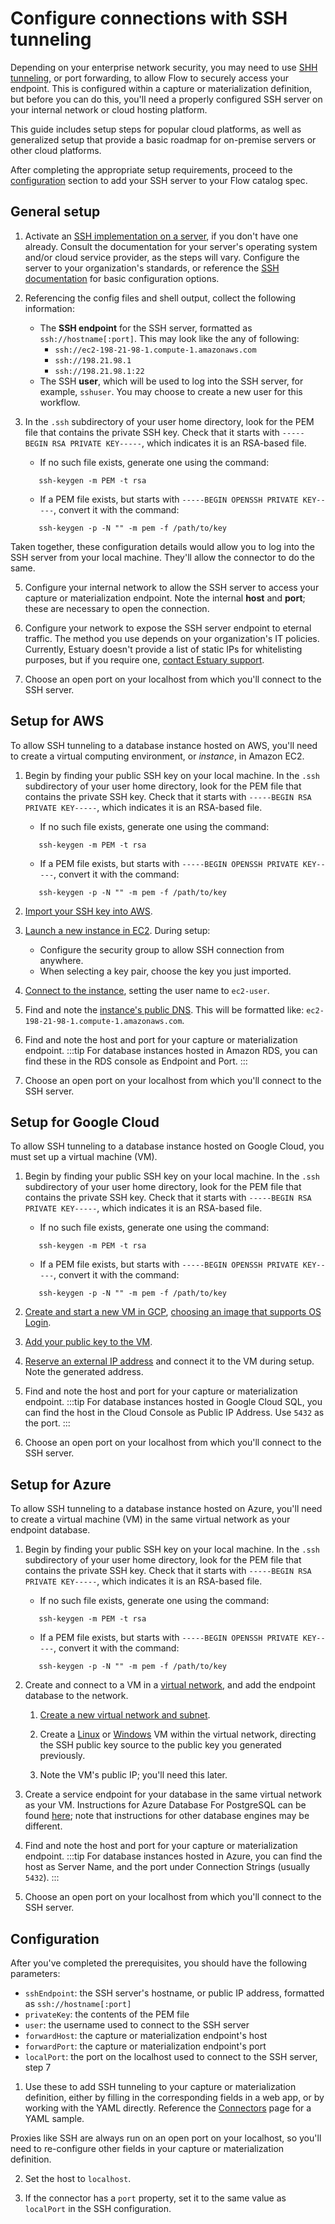# Configure connections with SSH tunneling

Depending on your enterprise network security, you may need to use [SHH tunneling](https://www.ssh.com/academy/ssh/tunneling/example#local-forwarding), or port forwarding, to allow Flow
to securely access your endpoint. This is configured within a capture or materialization definition, but
before you can do this, you'll need a properly configured SSH server on your internal network or cloud hosting platform.

This guide includes setup steps for popular cloud platforms,
as well as generalized setup that provide a basic roadmap for on-premise servers or other cloud platforms.

After completing the appropriate setup requirements, proceed to the [configuration](#configuration) section
to add your SSH server to your Flow catalog spec.

## General setup

1. Activate an [SSH implementation on a server](https://www.ssh.com/academy/ssh/server#availability-of-ssh-servers), if you don't have one already.
Consult the documentation for your server's operating system and/or cloud service provider, as the steps will vary.
Configure the server to your organization's standards, or reference the [SSH documentation](https://www.ssh.com/academy/ssh/sshd_config) for
basic configuration options.

2. Referencing the config files and shell output, collect the following information:

   * The **SSH endpoint** for the SSH server, formatted as `ssh://hostname[:port]`. This may look like the any of following:
     * `ssh://ec2-198-21-98-1.compute-1.amazonaws.com`
     * `ssh://198.21.98.1`
     * `ssh://198.21.98.1:22`
   * The SSH **user**, which will be used to log into the SSH server, for example, `sshuser`. You may choose to create a new
  user for this workflow.

3. In the `.ssh` subdirectory of your user home directory,
   look for the PEM file that contains the private SSH key. Check that it starts with `-----BEGIN RSA PRIVATE KEY-----`,
   which indicates it is an RSA-based file.
   * If no such file exists, generate one using the command:
   ```console
      ssh-keygen -m PEM -t rsa
      ```
   * If a PEM file exists, but starts with `-----BEGIN OPENSSH PRIVATE KEY-----`, convert it with the command:
   ```console
      ssh-keygen -p -N "" -m pem -f /path/to/key
      ```

  Taken together, these configuration details would allow you to log into the SSH server from your local machine.
  They'll allow the connector to do the same.

5. Configure your internal network to allow the SSH server to access your capture or materialization endpoint.
  Note the internal **host** and **port**; these are necessary to open the connection.

6. Configure your network to expose the SSH server endpoint to eternal traffic. The method you use
   depends on your organization's IT policies. Currently, Estuary doesn't provide a list of static IPs for
   whitelisting purposes, but if you require one, [contact Estuary support](mailto:support@estuary.dev).

7. Choose an open port on your localhost from which you'll connect to the SSH server.

## Setup for AWS

To allow SSH tunneling to a database instance hosted on AWS, you'll need to create a virtual computing environment, or *instance*, in Amazon EC2.

1. Begin by finding your public SSH key on your local machine.
   In the `.ssh` subdirectory of your user home directory,
   look for the PEM file that contains the private SSH key. Check that it starts with `-----BEGIN RSA PRIVATE KEY-----`,
   which indicates it is an RSA-based file.
   * If no such file exists, generate one using the command:
   ```console
      ssh-keygen -m PEM -t rsa
      ```
   * If a PEM file exists, but starts with `-----BEGIN OPENSSH PRIVATE KEY-----`, convert it with the command:
   ```console
      ssh-keygen -p -N "" -m pem -f /path/to/key
      ```

2. [Import your SSH key into AWS](https://docs.aws.amazon.com/AWSEC2/latest/UserGuide/ec2-key-pairs.html#how-to-generate-your-own-key-and-import-it-to-aws).

3. [Launch a new instance in EC2](https://docs.aws.amazon.com/AWSEC2/latest/WindowsGuide/LaunchingAndUsingInstances.html). During setup:
   * Configure the security group to allow SSH connection from anywhere.
   * When selecting a key pair, choose the key you just imported.

4. [Connect to the instance](https://docs.aws.amazon.com/AWSEC2/latest/WindowsGuide/connecting_to_windows_instance.html),
setting the user name to `ec2-user`.

5. Find and note the [instance's public DNS](https://docs.aws.amazon.com/vpc/latest/userguide/vpc-dns.html#vpc-dns-viewing). This will be formatted like: `ec2-198-21-98-1.compute-1.amazonaws.com`.

6. Find and note the host and port for your capture or materialization endpoint.
  :::tip
  For database instances hosted in Amazon RDS, you can find these in the RDS console as Endpoint and Port.
  :::

7. Choose an open port on your localhost from which you'll connect to the SSH server.

## Setup for Google Cloud

To allow SSH tunneling to a database instance hosted on Google Cloud, you must set up a virtual machine (VM).

1. Begin by finding your public SSH key on your local machine.
   In the `.ssh` subdirectory of your user home directory,
   look for the PEM file that contains the private SSH key. Check that it starts with `-----BEGIN RSA PRIVATE KEY-----`,
   which indicates it is an RSA-based file.
   * If no such file exists, generate one using the command:
   ```console
      ssh-keygen -m PEM -t rsa
      ```
   * If a PEM file exists, but starts with `-----BEGIN OPENSSH PRIVATE KEY-----`, convert it with the command:
   ```console
      ssh-keygen -p -N "" -m pem -f /path/to/key
      ```

2. [Create and start a new VM in GCP](https://cloud.google.com/compute/docs/instances/create-start-instance), [choosing an image that supports OS Login](https://cloud.google.com/compute/docs/images/os-details#user-space-features).

3. [Add your public key to the VM](https://cloud.google.com/compute/docs/connect/add-ssh-keys#os-login).

5. [Reserve an external IP address](https://cloud.google.com/compute/docs/ip-addresses/reserve-static-external-ip-address) and connect it to the VM during setup.
Note the generated address.

6. Find and note the host and port for your capture or materialization endpoint.
  :::tip
  For database instances hosted in Google Cloud SQL, you can find the host in the Cloud Console as Public IP Address.
  Use `5432` as the port.
  :::

7. Choose an open port on your localhost from which you'll connect to the SSH server.

## Setup for Azure

To allow SSH tunneling to a database instance hosted on Azure, you'll need to create a virtual machine (VM) in the same virtual network as your endpoint database.

1. Begin by finding your public SSH key on your local machine.
   In the `.ssh` subdirectory of your user home directory,
   look for the PEM file that contains the private SSH key. Check that it starts with `-----BEGIN RSA PRIVATE KEY-----`,
   which indicates it is an RSA-based file.
   * If no such file exists, generate one using the command:
   ```console
      ssh-keygen -m PEM -t rsa
      ```
   * If a PEM file exists, but starts with `-----BEGIN OPENSSH PRIVATE KEY-----`, convert it with the command:
   ```console
      ssh-keygen -p -N "" -m pem -f /path/to/key
      ```

2. Create and connect to a VM in a [virtual network](https://docs.microsoft.com/en-us/azure/virtual-network/virtual-networks-overview), and add the endpoint database to the network.

   1. [Create a new virtual network and subnet](https://docs.microsoft.com/en-us/azure/virtual-network/quick-create-portal).

   2. Create a [Linux](https://docs.microsoft.com/en-us/azure/virtual-machines/linux/quick-create-portal) or [Windows](https://docs.microsoft.com/en-us/azure/virtual-machines/windows/quick-create-portal) VM within the virtual network,
   directing the SSH public key source to the public key you generated previously.

   3. Note the VM's public IP; you'll need this later.

3. Create a service endpoint for your database in the same virtual network as your VM.
Instructions for Azure Database For PostgreSQL can be found [here](https://docs.microsoft.com/en-us/azure/postgresql/howto-manage-vnet-using-portal);
note that instructions for other database engines may be different.

4. Find and note the host and port for your capture or materialization endpoint.
  :::tip
  For database instances hosted in Azure, you can find the host as Server Name, and the port under Connection Strings (usually `5432`).
  :::

5. Choose an open port on your localhost from which you'll connect to the SSH server.



## Configuration

After you've completed the prerequisites, you should have the following parameters:

* `sshEndpoint`: the SSH server's hostname, or public IP address, formatted as `ssh://hostname[:port]`
* `privateKey`: the contents of the PEM file
* `user`: the username used to connect to the SSH server
* `forwardHost`: the capture or materialization endpoint's host
* `forwardPort`: the capture or materialization endpoint's port
* `localPort`: the port on the localhost used to connect to the SSH server, step 7

1. Use these to add SSH tunneling to your capture or materialization definition, either by filling in the corresponding fields
  in a web app, or by working with the YAML directly. Reference the [Connectors](../../concepts/connectors/#connecting-to-endpoints-on-secure-networks) page for a YAML sample.

  Proxies like SSH are always run on an open port on your localhost, so you'll need to re-configure other fields in your
  capture or materialization definition.

2. Set the host to `localhost`.

3. If the connector has a `port` property, set it to the same value as `localPort` in the SSH configuration.